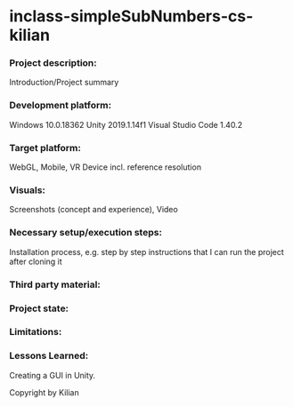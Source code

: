 # inclass-simpleSubNumbers-cs-kilian

### Project description: 
Introduction/Project summary 

### Development platform: 
Windows 10.0.18362
Unity 2019.1.14f1
Visual Studio Code 1.40.2

### Target platform: 
WebGL, Mobile, VR Device incl. reference resolution 

### Visuals: 
Screenshots (concept and experience), Video

### Necessary setup/execution steps: 
Installation process, e.g. step by step instructions that I can run the project after cloning it

### Third party material: 

### Project state: 

### Limitations: 

### Lessons Learned: 
Creating a GUI in Unity.


Copyright by Kilian